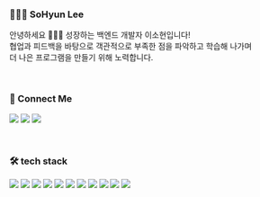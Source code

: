 <div align="">


### 👩🏻‍💻 SoHyun Lee
  
안녕하세요 🙇🏻‍♀ 성장하는 백엔드 개발자 이소현입니다!
  <br>
협업과 피드백을 바탕으로 객관적으로 부족한 점을 파악하고 학습해 나가며
  <br>
더 나은 프로그램을 만들기 위해 노력합니다.
  

<br>
  
### 🤝 Connect Me
<a href="mailto:sh-119@naver.com"><img src="https://img.shields.io/badge/Mail?style=flat-square&logo=gmail&logoColor=#EA4335&link=mailto:sh-119@naver.com"/></a>
<a href="https://www.notion.so/2b67e3ca043f4c3f982dad7bbf5195b8"><img src="https://img.shields.io/badge/Notion-black?style=flat-square&logo=Notion&logoColor=#000000&link=https://www.notion.so/2b67e3ca043f4c3f982dad7bbf5195b8"/></a>
<a href="https://www.instagram.com/sohyun_11.9/"><img src="https://img.shields.io/badge/instagram?style=flat-square&logo=instagram&logoColor=#E4405F&link=https://www.instagram.com/sohyun_11.9"/></a>
  
  
<br>
  
### 🛠 tech stack
<div class="d-flex">
<img src="https://img.shields.io/badge/java-orange?style=flat-square&logo=java&logoColor=white"/>
<img src="https://img.shields.io/badge/C-A8B9CC?style=flat-square&logo=C&logoColor=white"/>
<img src="https://img.shields.io/badge/Python-3776AB?style=flat-square&logo=Python&logoColor=white"/>
<img src="https://img.shields.io/badge/Spring-6DB33F?style=flat-square&logo=Spring&logoColor=white"/>
<img src="https://img.shields.io/badge/MySQL-4479A1?style=flat-square&logo=MySQL&logoColor=white"/>
<img src="https://img.shields.io/badge/Linux-FCC624?style=flat-square&logo=Linux&logoColor=white"/>
<img src="https://img.shields.io/badge/amazonec2-FCC624?style=flat-square&logo=AmazonEC2&logoColor=#FF9900"/>

<img src="https://img.shields.io/badge/JavaScript-black?style=flat-square&logo=JavaScript&logoColor=F7DF1E"/>
<img src="https://img.shields.io/badge/HTML5-E34F26?style=flat-square&logo=HTML5&logoColor=white"/>
<img src="https://img.shields.io/badge/CSS3-1572B6?style=flat-square&logo=CSS3&logoColor=white"/>
<img src="https://img.shields.io/badge/jQuery-0769AD?style=flat-square&logo=jQuery&logoColor=white"/>
</div>

  

